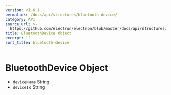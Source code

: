```yaml
---
version: v1.6.1
permalink: /docs/api/structures/bluetooth-device/
category: API
source_url: >-
  https://github.com/electron/electron/blob/master/docs/api/structures/bluetooth-device.md
title: BluetoothDevice Object
excerpt: ''
sort_title: bluetooth-device
---
```

# BluetoothDevice Object

*   `deviceName` String
*   `deviceId` String
